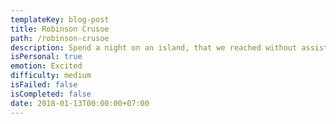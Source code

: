 ```yaml
---
templateKey: blog-post
title: Robinson Crusoe
path: /robinson-crusoe
description: Spend a night on an island, that we reached without assistance
isPersonal: true
emotion: Excited
difficulty: medium
isFailed: false 
isCompleted: false
date: 2018-01-13T00:00:00+07:00
---
```

